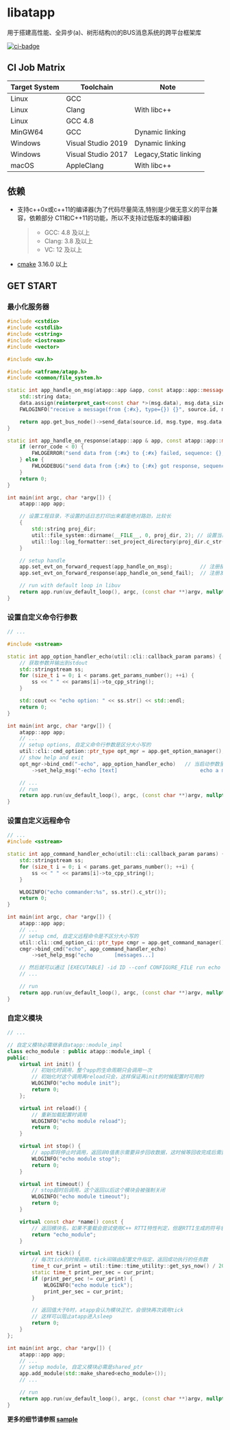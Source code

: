 # libatapp

用于搭建高性能、全异步(a)、树形结构(t)的BUS消息系统的跨平台框架库

[![ci-badge]][ci-link]

[ci-badge]: https://github.com/atframework/libatapp/actions/workflows/main.yml/badge.svg "Github action build status"
[ci-link]:  https://github.com/atframework/libatapp/actions/workflows/main.yml "Github action build status"

## CI Job Matrix

| Target System | Toolchain          | Note                  |
| ------------- | ------------------ | --------------------- |
| Linux         | GCC                |
| Linux         | Clang              | With libc++           |
| Linux         | GCC 4.8            |
| MinGW64       | GCC                | Dynamic linking       |
| Windows       | Visual Studio 2019 | Dynamic linking       |
| Windows       | Visual Studio 2017 | Legacy,Static linking |
| macOS         | AppleClang         | With libc++           |

## 依赖

+ 支持c++0x或c++11的编译器(为了代码尽量简洁,特别是少做无意义的平台兼容，依赖部分 C11和C++11的功能，所以不支持过低版本的编译器)
  > + GCC: 4.8 及以上
  > + Clang: 3.8 及以上
  > + VC: 12 及以上

+ [cmake](https://cmake.org/download/) 3.16.0 以上

## GET START

### 最小化服务器

```cpp
#include <cstdio>
#include <cstdlib>
#include <cstring>
#include <iostream>
#include <vector>

#include <uv.h>

#include <atframe/atapp.h>
#include <common/file_system.h>

static int app_handle_on_msg(atapp::app &app, const atapp::app::message_sender_t& source, const atapp::app::message_t &msg) {
    std::string data;
    data.assign(reinterpret_cast<const char *>(msg.data), msg.data_size);
    FWLOGINFO("receive a message(from {:#x}, type={}) {}", source.id, msg.type, data);

    return app.get_bus_node()->send_data(source.id, msg.type, msg.data, msg.data_size);
}

static int app_handle_on_response(atapp::app & app, const atapp::app::message_sender_t& source, const atapp::app::message_t & msg, int32_t error_code) {
    if (error_code < 0) {
        FWLOGERROR("send data from {:#x} to {:#x} failed, sequence: {}, code: {}", app.get_id(), source.id, msg.msg_sequence, error_code);
    } else {
        FWLOGDEBUG("send data from {:#x} to {:#x} got response, sequence: {}", app.get_id(), source.id, msg.msg_sequence);
    }
    return 0;
}

int main(int argc, char *argv[]) {
    atapp::app app;

    // 设置工程目录，不设置的话日志打印出来都是绝对路劲，比较长
    {
        std::string proj_dir;
        util::file_system::dirname(__FILE__, 0, proj_dir, 2); // 设置当前源文件的2级父目录为工程目录
        util::log::log_formatter::set_project_directory(proj_dir.c_str(), proj_dir.size());
    }

    // setup handle
    app.set_evt_on_forward_request(app_handle_on_msg);         // 注册接收到数据后的回掉
    app.set_evt_on_forward_response(app_handle_on_send_fail);  // 注册发送消息失败的回掉

    // run with default loop in libuv
    return app.run(uv_default_loop(), argc, (const char **)argv, nullptr);
}
```

### 设置自定义命令行参数
```cpp
// ...

#include <sstream>

static int app_option_handler_echo(util::cli::callback_param params) {
    // 获取参数并输出到stdout
    std::stringstream ss;
    for (size_t i = 0; i < params.get_params_number(); ++i) {
        ss << " " << params[i]->to_cpp_string();
    }

    std::cout << "echo option: " << ss.str() << std::endl;
    return 0;
}

int main(int argc, char *argv[]) {
    atapp::app app;
    // ...
    // setup options, 自定义命令行参数是区分大小写的
    util::cli::cmd_option::ptr_type opt_mgr = app.get_option_manager();
    // show help and exit
    opt_mgr->bind_cmd("-echo", app_option_handler_echo)   // 当启动参数里带-echo时跳转进 app_option_handler_echo 函数
        ->set_help_msg("-echo [text]                           echo a message."); // 帮助文本，--help时显示，不执行这个就没有帮助信息

    // ...
    // run
    return app.run(uv_default_loop(), argc, (const char **)argv, nullptr);
}
```

### 设置自定义远程命令

```cpp
// ...
#include <sstream>

static int app_command_handler_echo(util::cli::callback_param params) {
    std::stringstream ss;
    for (size_t i = 0; i < params.get_params_number(); ++i) {
        ss << " " << params[i]->to_cpp_string();
    }

    WLOGINFO("echo commander:%s", ss.str().c_str());
    return 0;
}

int main(int argc, char *argv[]) {
    atapp::app app;
    // ... 
    // setup cmd, 自定义远程命令是不区分大小写的
    util::cli::cmd_option_ci::ptr_type cmgr = app.get_command_manager();
    cmgr->bind_cmd("echo", app_command_handler_echo)
        ->set_help_msg("echo       [messages...]                                    echo messages to log");

    // 然后就可以通过 [EXECUTABLE] -id ID --conf CONFIGURE_FILE run echo MESSAGES ... 来发送命令到正在运行的服务器进程了
    // ...

    // run
    return app.run(uv_default_loop(), argc, (const char **)argv, nullptr);
}
```

### 自定义模块

```cpp
// ...

// 自定义模块必需继承自atapp::module_impl
class echo_module : public atapp::module_impl {
public:
    virtual int init() {
        // 初始化时调用，整个app的生命周期只会调用一次
        // 初始化时这个调用再reload只会，这样保证再init的时候配置时可用的
        WLOGINFO("echo module init");
        return 0;
    };

    virtual int reload() {
        // 重新加载配置时调用
        WLOGINFO("echo module reload");
        return 0;
    }

    virtual int stop() {
        // app即将停止时调用，返回非0值表示需要异步回收数据，这时候等回收完成后需要手动再次调用atapp的stop函数
        WLOGINFO("echo module stop");
        return 0;
    }

    virtual int timeout() {
        // stop超时后调用，这个返回以后这个模块会被强制关闭
        WLOGINFO("echo module timeout");
        return 0;
    }

    virtual const char *name() const { 
        // 返回模块名，如果不重载会尝试使用C++ RTTI特性判定，但是RTTI生成的符号名称可能不是很易读
        return "echo_module"; 
    }

    virtual int tick() {
        // 每次tick的时候调用，tick间隔由配置文件指定，返回成功执行的任务数
        time_t cur_print = util::time::time_utility::get_sys_now() / 20;
        static time_t print_per_sec = cur_print;
        if (print_per_sec != cur_print) {
            WLOGINFO("echo module tick");
            print_per_sec = cur_print;
        }

        // 返回值大于0时，atapp会认为模块正忙，会很快再次调用tick
        // 这样可以阻止atapp进入sleep
        return 0;
    }
};

int main(int argc, char *argv[]) {
    atapp::app app;
    // ... 
    // setup module, 自定义模块必需是shared_ptr
    app.add_module(std::make_shared<echo_module>());
    // ...

    // run
    return app.run(uv_default_loop(), argc, (const char **)argv, nullptr);
}
```

**更多的细节请参照 [sample](sample)**
